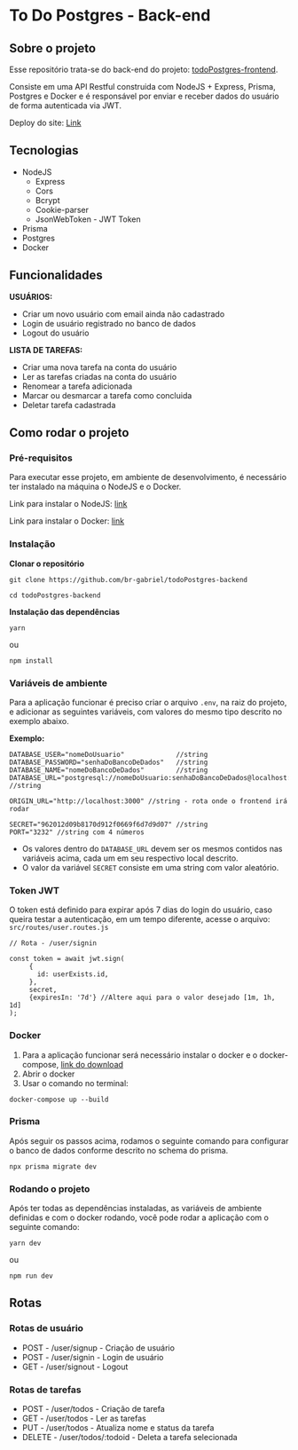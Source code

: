 # To Do Postgres - Back-end
## Sobre o projeto
<p>Esse repositório trata-se do back-end do projeto: <a href="https://github.com/br-gabriel/todoPostgres-frontend" target="_blank">todoPostgres-frontend</a>.</p>
<p>Consiste em uma API Restful construida com NodeJS + Express, Prisma, Postgres e Docker e é responsável por enviar e receber dados do usuário de forma autenticada via JWT.</p>
<p>Deploy do site: <a href="https://todo-postgres-frontend.vercel.app">Link</a></p>

## Tecnologias

* NodeJS
  * Express
  * Cors
  * Bcrypt
  * Cookie-parser
  * JsonWebToken - JWT Token
* Prisma
* Postgres
* Docker

## Funcionalidades

<strong>USUÁRIOS:</strong>

* Criar um novo usuário com email ainda não cadastrado
* Login de usuário registrado no banco de dados
* Logout do usuário

<strong>LISTA DE TAREFAS:</strong>

* Criar uma nova tarefa na conta do usuário
* Ler as tarefas criadas na conta do usuário
* Renomear a tarefa adicionada
* Marcar ou desmarcar a tarefa como concluida
* Deletar tarefa cadastrada

## Como rodar o projeto
### Pré-requisitos
<p>Para executar esse projeto, em ambiente de desenvolvimento, é necessário ter instalado na máquina o NodeJS e o Docker.</p>

<p>Link para instalar o NodeJS: <a href="https://nodejs.org/en/download/" target="_blank">link</a></p>
<p>Link para instalar o Docker: <a href="https://docs.docker.com/get-docker/" target="_blank">link</a></p>

### Instalação
<strong>Clonar o repositório</strong>

```
git clone https://github.com/br-gabriel/todoPostgres-backend
```

```
cd todoPostgres-backend
```

<strong>Instalação das dependências</strong>

```
yarn
```

<p>ou</p>

```
npm install
```

### Variáveis de ambiente
Para a aplicação funcionar é preciso criar o arquivo `.env`, na raiz do projeto, e adicionar as seguintes variáveis, com valores do mesmo tipo descrito no exemplo abaixo.

<strong>Exemplo:</strong>

```
DATABASE_USER="nomeDoUsuario"             //string
DATABASE_PASSWORD="senhaDoBancoDeDados"   //string
DATABASE_NAME="nomeDoBancoDeDados"        //string
DATABASE_URL="postgresql://nomeDoUsuario:senhaDoBancoDeDados@localhost:5432/nomeDoBancoDeDados" //string

ORIGIN_URL="http://localhost:3000" //string - rota onde o frontend irá rodar

SECRET="962012d09b8170d912f0669f6d7d9d07" //string
PORT="3232" //string com 4 números
```
* Os valores dentro do `DATABASE_URL` devem ser os mesmos contidos nas variáveis acima, cada um em seu respectivo local descrito.
* O valor da variável `SECRET` consiste em uma string com valor aleatório.

### Token JWT
O token está definido para expirar após 7 dias do login do usuário, caso queira testar a autenticação, em um tempo diferente, acesse o arquivo: `src/routes/user.routes.js`

```
// Rota - /user/signin

const token = await jwt.sign(
     {
       id: userExists.id,
     },
     secret,
     {expiresIn: '7d'} //Altere aqui para o valor desejado [1m, 1h, 1d]
);
```

### Docker
1. Para a aplicação funcionar será necessário instalar o docker e o docker-compose, <a href="https://docs.docker.com/compose/install/">link do download</a>
2. Abrir o docker
3. Usar o comando no terminal:
```
docker-compose up --build
```

### Prisma
Após seguir os passos acima, rodamos o seguinte comando para configurar o banco de dados conforme descrito no schema do prisma.
```
npx prisma migrate dev
```

### Rodando o projeto
<p>Após ter todas as dependências instaladas, as variáveis de ambiente definidas e com o docker rodando, você pode rodar a aplicação com o seguinte comando:</p>

```
yarn dev
```
<p>ou</p>

```
npm run dev
```

## Rotas

### Rotas de usuário

* POST - /user/signup - Criação de usuário
* POST - /user/signin - Login de usuário
* GET - /user/signout - Logout

### Rotas de tarefas

* POST - /user/todos - Criação de tarefa
* GET - /user/todos - Ler as tarefas
* PUT - /user/todos - Atualiza nome e status da tarefa
* DELETE - /user/todos/:todoid - Deleta a tarefa selecionada
